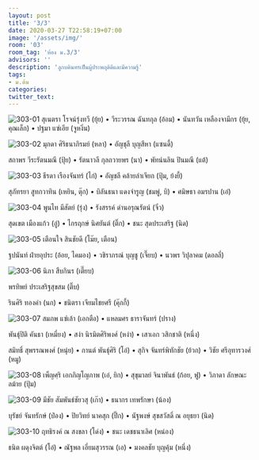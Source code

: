 ```yaml
---
layout: post
title: '3/3'
date: 2020-03-27 T22:58:19+07:00
image: '/assets/img/'
room: '03'
room_tag: 'ห้อง ม.3/3'
advisors: ''
description: 'ลูกบดินทรเป็นผู้ประพฤติดีและมีความรู้'
tags:
- ม.ต้น
categories:
twitter_text:
---
```

![303-01](https://res.cloudinary.com/dbruw74ms/image/upload/r_8,c_fit,w_760/v1585326849/303-01_sy19x1.png)
สุเนตรา โรจน์รุ่งทวี (ยุ้ย) • วีระวรรณ ฉันทกุล (อ้อม) • นันทวัน เหลืองจามีกร (ยุ้ย, คุณเล็ก) • ปฐมา แซ่เอีย (จูหงิ่น)

![303-02](https://res.cloudinary.com/dbruw74ms/image/upload/r_8,c_fit,w_760/v1585326854/303-02_wxsmwv.png)
มุกดา ศิริธนาภิรมย์ (หลา) • อัญชุลี บุญสีหา (แซนดี้)

สถาพร วีระรัตนมณี (ปุ้ย) • รัตนาวลี กุลถวายพร (นา) • พัทน์นลิน ปินมณี (แต้)

![303-03](https://res.cloudinary.com/dbruw74ms/image/upload/r_8,c_fit,w_760/v1585326852/303-03_toidsv.png)
ธีรดา เรืองจันทร์ (ไก่) • อัญชลี คล้ายลำเจียก (ปุ้ม, ย้งยี้)

สุภัทรยา สูทกวาทิน (เหยิน, ตุ๊ก) • บิลันธนา แดงจำรูญ (ชมพู่, บิ) • ศมิษธา อมรปาน (เอ๋)

![303-04](https://res.cloudinary.com/dbruw74ms/image/upload/r_8,c_fit,w_760/v1585326850/303-04_c2msqx.png)
พูนไท มีสัตย์ (รุ่ง) • รังสรรค์ ด่านอรุณรัตน์ (จิ๋ว)

สุดเขต เมืองแก้ว (อู๋) • ไกรฤกษ์ นิศยันต์ (ติ๊ก) • ชนะ สุดประเสริฐ (นิด)

![303-05](https://res.cloudinary.com/dbruw74ms/image/upload/r_8,c_fit,w_760/v1585326854/303-05_psvvhg.png)
เตือนใจ สินชัยดี (โม๊ย, เตือน)

ฐปนันท์ ฝ่ายอุประ (อ้อย, ไคมอง) • วชิราภรณ์ บุญชู (เจี๊ยบ) • นวพร วิปุลาคม (ดอลลี่)

![303-06](https://res.cloudinary.com/dbruw74ms/image/upload/r_8,c_fit,w_760/v1585326854/303-06_e5yilj.png)
นิภา สืบกินร (เตี๊ยบ)

พรทิพย์ ประเสริฐสุขสม (ติ๊บ)

รินศิริ ทองคำ (นก) • ชนิตรา เจียมไชยศรี (คุ๊กกี้)

![303-07](https://res.cloudinary.com/dbruw74ms/image/upload/r_8,c_fit,w_760/v1585326852/303-07_nmdevw.png)
สมภพ แซ่เล้า (เอกตือ) • แหลมศร ธาราจันทร์ (ปราง)

พันธุ์ปิติ คันธา (เหมี่ยง) • สง่า นิรมิตศิริพงศ์ (หง่า) • เสาเอก วสิกชาติ (หนึ่ง)

สมิทธิ์ สุพรรณพงศ์ (หนุ่ย) • กานต์ พันธุ์ศิริ (โอ๋) • สุกิจ จันทร์พิทักชัย (ย้วก) • วิชัย ศรีอุทารวงศ์ (หมู)

![303-08](https://res.cloudinary.com/dbruw74ms/image/upload/r_8,c_fit,w_760/v1585326852/303-08_ucxfvh.png)
เพ็ญศฺริ เอกภิญโญภาพ (เอ๋, ยิก) • สุขุมาลย์ จินาพันธ์ (ก้อย, ฟู) • วิภาดา ลักษณะลม้าย (ปุ้ม)

![303-09](https://res.cloudinary.com/dbruw74ms/image/upload/r_8,c_fit,w_760/v1585326857/303-09_ga3zq0.png)
มีชัย สัมพันธ์ชัยวสุ (เก๊า) • ธนากร เทพรักษา (น้อง)

บุรัชย์ จันทรักษ์ (ป๋อง) • ปิยวิทย์ นาคสุก (ปิ๊ก) • นัฐพงษ์ สุขสวัสดิ์ ณ อยุธยา (นิด)

![303-10](https://res.cloudinary.com/dbruw74ms/image/upload/r_8,c_fit,w_760/v1585326854/303-10_et8p2f.png)
ฤทธิรงค์ ณ สงขลา (โด่ง) • ชนะ เดชธนาเลิศ (หน่อง)

ธนิต ผดุงจิตต์ (โอ๋) • ณัฐพล เอี่ยมสุวรรณ (เอ) • มงคลชัย บุญคุ้ม (หนึ่ง)
